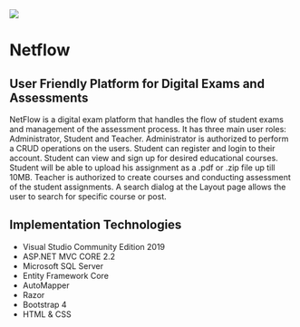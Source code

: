 <div>
    <img src="https://mihailtanev.blob.core.windows.net/netflow/netflow.PNG?sp=r&st=2019-07-12T14:39:42Z&se=2019-07-12T22:39:42Z&spr=https&sv=2018-03-28&sig=3LvRIDmKP4Qki0TVnLDglYHP2fA%2BK9Eh7%2FqvT80RHu4%3D&sr=b" />
</div>	


# Netflow 

## User Friendly Platform for Digital Exams and Assessments
NetFlow is a digital exam platform that handles the flow of student exams and management of the assessment process.
It has three main user roles: Administrator, Student and Teacher. Administrator is authorized to perform a CRUD operations on the users. 
Student can register and login to their account. Student can view and sign up for desired educational courses. Student will be able
to upload his assignment as a .pdf or .zip file up till 10MB. Teacher is authorized to create courses and conducting assessment of
the student assignments. A search dialog at the Layout page allows the user to search for specific course or post.

## Implementation Technologies

-  Visual Studio Community Edition 2019
-  ASP.NET MVC CORE 2.2
-  Microsoft SQL Server
-  Entity Framework Core
-  AutoMapper
-  Razor
-  Bootstrap 4
-  HTML & CSS